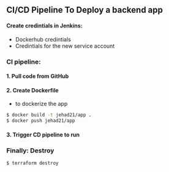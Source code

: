 ## CI/CD Pipeline To Deploy a backend app

#### Create credintials in Jenkins:
 - Dockerhub credintials
 - Credintials for the new service account 

### CI pipeline:
#### 1. Pull code from GitHub

#### 2. Create Dockerfile
- to dockerize the app
```bash
$ docker build -t jehad21/app .
$ docker push jehad21/app
```
#### 3. Trigger CD pipeline to run

### Finally: Destroy
```bash
$ terraform destroy
```